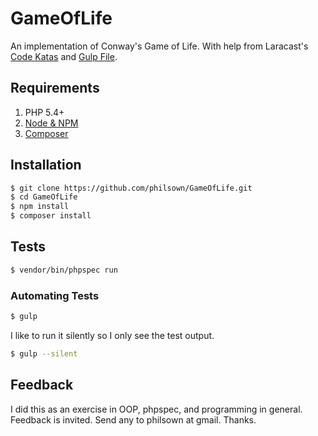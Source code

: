 # GameOfLife

An implementation of Conway's Game of Life. With help from Laracast's [Code Katas](http://laracasts.com/series/code-katas-in-php) and [Gulp File](https://laracasts.com/lessons/how-to-trigger-tests-on-save).

## Requirements

1. PHP 5.4+
2. [Node & NPM](http://nodejs.org)
3. [Composer](https://getcomposer.org)

## Installation

```bash
$ git clone https://github.com/philsown/GameOfLife.git
$ cd GameOfLife
$ npm install
$ composer install
```

## Tests

```bash
$ vendor/bin/phpspec run
```

### Automating Tests

```bash
$ gulp
```

I like to run it silently so I only see the test output.

```bash
$ gulp --silent
```

## Feedback

I did this as an exercise in OOP, phpspec, and programming in general. Feedback is invited. Send any to philsown at gmail. Thanks.

